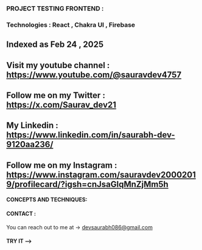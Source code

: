 ### PROJECT TESTING FRONTEND : 

### Technologies :  React , Chakra UI , Firebase 

## Indexed as Feb 24 , 2025

## Visit my youtube channel : https://www.youtube.com/@sauravdev4757
## Follow me on my Twitter : https://x.com/Saurav_dev21
## My Linkedin : https://www.linkedin.com/in/saurabh-dev-9120aa236/
## Follow me on my Instagram : https://www.instagram.com/sauravdev20002019/profilecard/?igsh=cnJsaGlqMnZjMm5h

#### CONCEPTS AND TECHNIQUES:


#### CONTACT :

You can reach out to me at -> devsaurabh086@gmail.com

#### TRY IT --> 


